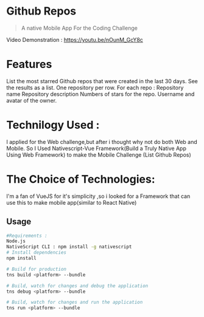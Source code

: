 # Github Repos

> A native Mobile App For the Coding Challenge

Video Demonstration :
https://youtu.be/nOunM_GcY8c

# Features
List the most starred Github repos that were created in the last 30 days.
See the results as a list. One repository per row.
For each repo :
Repository name
Repository description
Numbers of stars for the repo.
Username and avatar of the owner.

# Technilogy Used :
I applied for the Web challenge,but after i thought why not do both Web and Mobile.
So I Used Nativescript-Vue Framework(Build a Truly Native App Using Web Framework) to make the Mobile Challenge (List Github Repos)

# The Choice of Technologies: 
I'm a fan of VueJS for it's simplicity ,so i looked for a Framework that can use this to make mobile app(similar to React Native)

## Usage

``` bash
#Requirements :
Node.js
NativeScript CLI : npm install -g nativescript
# Install dependencies
npm install

# Build for production
tns build <platform> --bundle

# Build, watch for changes and debug the application
tns debug <platform> --bundle

# Build, watch for changes and run the application
tns run <platform> --bundle
```
